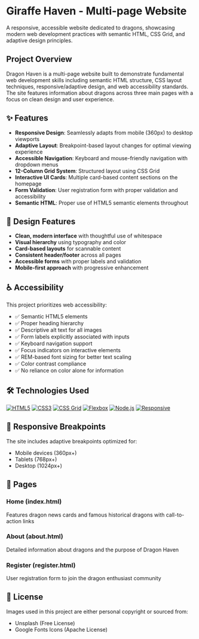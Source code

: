 # Giraffe Haven - Multi-page Website

A responsive, accessible website dedicated to dragons, showcasing modern web development practices with semantic HTML, CSS Grid, and adaptive design principles.

## Project Overview

Dragon Haven is a multi-page website built to demonstrate fundamental web development skills including semantic HTML structure, CSS layout techniques, responsive/adaptive design, and web accessibility standards. The site features information about dragons across three main pages with a focus on clean design and user experience.

## ✨ Features

- **Responsive Design**: Seamlessly adapts from mobile (360px) to desktop viewports
- **Adaptive Layout**: Breakpoint-based layout changes for optimal viewing experience
- **Accessible Navigation**: Keyboard and mouse-friendly navigation with dropdown menus
- **12-Column Grid System**: Structured layout using CSS Grid
- **Interactive UI Cards**: Multiple card-based content sections on the homepage
- **Form Validation**: User registration form with proper validation and accessibility
- **Semantic HTML**: Proper use of HTML5 semantic elements throughout

## 🎨 Design Features

- **Clean, modern interface** with thoughtful use of whitespace
- **Visual hierarchy** using typography and color
- **Card-based layouts** for scannable content
- **Consistent header/footer** across all pages
- **Accessible forms** with proper labels and validation
- **Mobile-first approach** with progressive enhancement

## ♿ Accessibility

This project prioritizes web accessibility:

- ✅ Semantic HTML5 elements
- ✅ Proper heading hierarchy
- ✅ Descriptive alt text for all images
- ✅ Form labels explicitly associated with inputs
- ✅ Keyboard navigation support
- ✅ Focus indicators on interactive elements
- ✅ REM-based font sizing for better text scaling
- ✅ Color contrast compliance
- ✅ No reliance on color alone for information

## 🛠️ Technologies Used

[![HTML5](https://img.shields.io/badge/HTML5-E34F26?style=for-the-badge&logo=html5&logoColor=white)](https://developer.mozilla.org/en-US/docs/Web/HTML)
[![CSS3](https://img.shields.io/badge/CSS3-1572B6?style=for-the-badge&logo=css3&logoColor=white)](https://developer.mozilla.org/en-US/docs/Web/CSS)
[![CSS Grid](https://img.shields.io/badge/CSS_Grid-12--column-9B59B6?style=for-the-badge)]()
[![Flexbox](https://img.shields.io/badge/Flexbox-Enabled-2ECC71?style=for-the-badge)]()
[![Node.js](https://img.shields.io/badge/Node.js-Server-339933?style=for-the-badge&logo=node.js&logoColor=white)](https://nodejs.org/)
[![Responsive](https://img.shields.io/badge/Design-Responsive-ff69b4?style=for-the-badge)]()

## 📱 Responsive Breakpoints

The site includes adaptive breakpoints optimized for:
- Mobile devices (360px+)
- Tablets (768px+)
- Desktop (1024px+)

## 📝 Pages

### Home (index.html)
Features dragon news cards and famous historical dragons with call-to-action links

### About (about.html)
Detailed information about dragons and the purpose of Dragon Haven

### Register (register.html)
User registration form to join the dragon enthusiast community

## 📄 License

Images used in this project are either personal copyright or sourced from:
- Unsplash (Free License)
- Google Fonts Icons (Apache License)
